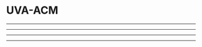 UVA-ACM
=======

--------  --------  --------
--------  --------  --------
--------  --------  --------
--------  --------  --------
